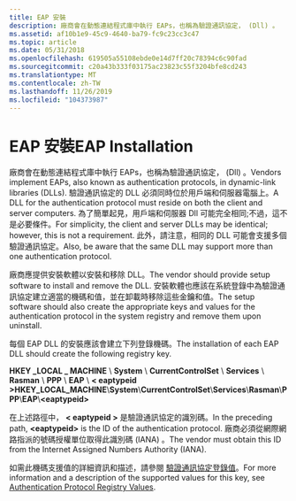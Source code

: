 ```yaml
---
title: EAP 安裝
description: 廠商會在動態連結程式庫中執行 EAPs，也稱為驗證通訊協定， (Dll) 。
ms.assetid: af10b1e9-45c9-4640-ba79-fc9c23cc3c47
ms.topic: article
ms.date: 05/31/2018
ms.openlocfilehash: 619505a55108ebde0e14d7ff20c78394c6c90fad
ms.sourcegitcommit: c20a43b333f03175ac23823c55f3204bfe8cd243
ms.translationtype: MT
ms.contentlocale: zh-TW
ms.lasthandoff: 11/26/2019
ms.locfileid: "104373987"
---
```

# <a name="eap-installation"></a><span data-ttu-id="f77e7-103">EAP 安裝</span><span class="sxs-lookup"><span data-stu-id="f77e7-103">EAP Installation</span></span>

<span data-ttu-id="f77e7-104">廠商會在動態連結程式庫中執行 EAPs，也稱為驗證通訊協定， (Dll) 。</span><span class="sxs-lookup"><span data-stu-id="f77e7-104">Vendors implement EAPs, also known as authentication protocols, in dynamic-link libraries (DLLs).</span></span> <span data-ttu-id="f77e7-105">驗證通訊協定的 DLL 必須同時位於用戶端和伺服器電腦上。</span><span class="sxs-lookup"><span data-stu-id="f77e7-105">A DLL for the authentication protocol must reside on both the client and server computers.</span></span> <span data-ttu-id="f77e7-106">為了簡單起見，用戶端和伺服器 Dll 可能完全相同;不過，這不是必要條件。</span><span class="sxs-lookup"><span data-stu-id="f77e7-106">For simplicity, the client and server DLLs may be identical; however, this is not a requirement.</span></span> <span data-ttu-id="f77e7-107">此外，請注意，相同的 DLL 可能會支援多個驗證通訊協定。</span><span class="sxs-lookup"><span data-stu-id="f77e7-107">Also, be aware that the same DLL may support more than one authentication protocol.</span></span>

<span data-ttu-id="f77e7-108">廠商應提供安裝軟體以安裝和移除 DLL。</span><span class="sxs-lookup"><span data-stu-id="f77e7-108">The vendor should provide setup software to install and remove the DLL.</span></span> <span data-ttu-id="f77e7-109">安裝軟體也應該在系統登錄中為驗證通訊協定建立適當的機碼和值，並在卸載時移除這些金鑰和值。</span><span class="sxs-lookup"><span data-stu-id="f77e7-109">The setup software should also create the appropriate keys and values for the authentication protocol in the system registry and remove them upon uninstall.</span></span>

<span data-ttu-id="f77e7-110">每個 EAP DLL 的安裝應該會建立下列登錄機碼。</span><span class="sxs-lookup"><span data-stu-id="f77e7-110">The installation of each EAP DLL should create the following registry key.</span></span>

<span data-ttu-id="f77e7-111">**HKEY \_LOCAL \_ MACHINE** \\ **System** \\ **CurrentControlSet** \\ **Services** \\ **Rasman** \\ **PPP** \\ **EAP** \\ **&lt; eaptypeid &gt;**</span><span class="sxs-lookup"><span data-stu-id="f77e7-111">**HKEY\_LOCAL\_MACHINE**\\**System**\\**CurrentControlSet**\\**Services**\\**Rasman**\\**PPP**\\**EAP**\\**&lt;eaptypeid&gt;**</span></span>

<span data-ttu-id="f77e7-112">在上述路徑中， **&lt; eaptypeid &gt;** 是驗證通訊協定的識別碼。</span><span class="sxs-lookup"><span data-stu-id="f77e7-112">In the preceding path, **&lt;eaptypeid&gt;** is the ID of the authentication protocol.</span></span> <span data-ttu-id="f77e7-113">廠商必須從網際網路指派的號碼授權單位取得此識別碼 (IANA) 。</span><span class="sxs-lookup"><span data-stu-id="f77e7-113">The vendor must obtain this ID from the Internet Assigned Numbers Authority (IANA).</span></span>

<span data-ttu-id="f77e7-114">如需此機碼支援值的詳細資訊和描述，請參閱 [驗證通訊協定登錄值](authentication-protocol-registry-values.md)。</span><span class="sxs-lookup"><span data-stu-id="f77e7-114">For more information and a description of the supported values for this key, see [Authentication Protocol Registry Values](authentication-protocol-registry-values.md).</span></span>

 

 




